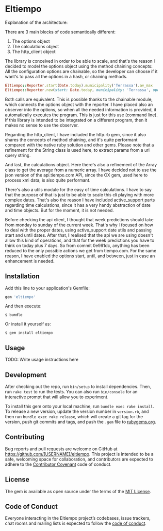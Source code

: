 # Eltiempo

Explanation of the architecture:

There are 3 main blocks of code semantically different:

1. The options object
2. The calculations object
3. The http_client object

The library is conceived in order to be able to scale, and that's the reason I decided to model the options object using the method chaining concepts:
All the configuration options are chainable, so the developer can choose if it want's to pass all the options in a hash, or chaining methods.

```ruby
Eltiempo::Reporter.start(Date.today).municipality('Terrassa').av_max
Eltiempo::Reporter.new(start: Date.today, municipality: 'Terrassa', operation: :max)
```

Both calls are equivalent. This is possible thanks to the chainable module, which connects the options object with the reporter. I have placed also an observer into the options, so when all the needed information is provided, it automatically executes the program. This is just for this use (command line). If this library is intended to be integrated on a different program, then it makes no sense to use the observer.

Regarding the http_client, I have included the http.rb gem, since it also shares the concepts of method chaining, and it's quite performant compared with the native ruby solution and other gems. Please note that a refinement for the String class is used here, to extract params from a url query string.

And last, the calculations object. Here there's also a refinement of the Array class to get the average from a numeric array. I have decided not to use the json version of the api.tiempo.com API, since the OX gem, used here to process xml data, is also quite performant.

There's also a utils module for the easy of time calculations. I have to say that the purpose of that is just to be able to scale this cli playing with more complex dates. That's also the reason I have included active_support parts regarding time calculations, since it has a very handy abstraction of date and time objects. But for the moment, it is not needed.

Before checking the api client, I thought that week predictions should take from monday to sunday of the current week. That's why I focused on how to deal with the proper dates, using active_support date utils and passing start and until dates. After that, I realised that the api we are using doesn't allow this kind of operations, and that for the week predictions you have to think on today plus 7 days. So from commit 0e961dc, anything has been reduced to the only possible actions we get from tiempo.com. For the same reason, I have enabled the options start, until, and between, just in case an enhancement is needed.

## Installation

Add this line to your application's Gemfile:

```ruby
gem 'eltiempo'
```

And then execute:

    $ bundle

Or install it yourself as:

    $ gem install eltiempo

## Usage

TODO: Write usage instructions here

## Development

After checking out the repo, run `bin/setup` to install dependencies. Then, run `rake test` to run the tests. You can also run `bin/console` for an interactive prompt that will allow you to experiment.

To install this gem onto your local machine, run `bundle exec rake install`. To release a new version, update the version number in `version.rb`, and then run `bundle exec rake release`, which will create a git tag for the version, push git commits and tags, and push the `.gem` file to [rubygems.org](https://rubygems.org).

## Contributing

Bug reports and pull requests are welcome on GitHub at https://github.com/[USERNAME]/eltiempo. This project is intended to be a safe, welcoming space for collaboration, and contributors are expected to adhere to the [Contributor Covenant](http://contributor-covenant.org) code of conduct.

## License

The gem is available as open source under the terms of the [MIT License](https://opensource.org/licenses/MIT).

## Code of Conduct

Everyone interacting in the Eltiempo project’s codebases, issue trackers, chat rooms and mailing lists is expected to follow the [code of conduct](https://github.com/[USERNAME]/eltiempo/blob/master/CODE_OF_CONDUCT.md).

